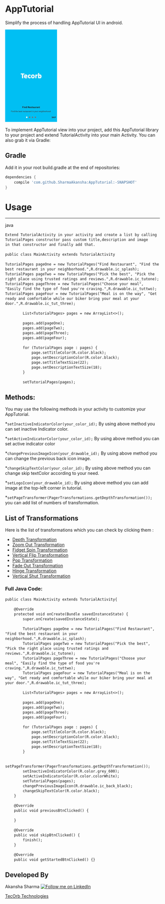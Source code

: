 # AppTutorial
Simplify the process of handling AppTutorial UI in android.

![AppTutorial](/tutorial.gif)

To implement AppTutorial view into your project, add this AppTutorial library to your project and extend
TutorialActivity into your main Activity. You can also grab it via Gradle:

Gradle
------------
Add it in your root build.gradle at the end of repositories:

```groovy
dependencies {
	compile 'com.github.SharmaAkansha:AppTutorial:-SNAPSHOT'
}
```

# Usage
--------
java
```
Extend TutorialActivity in your activity and create a list by calling TutorialPages constructor pass custom title,description and image
in that constructor and finally add that. 

public class MainActivity extends TutorialActivity

TutorialPages pageOne = new TutorialPages("Find Restaurant", "Find the best restaurant in your neighborhood.",R.drawable.ic_splash);
TutorialPages pageTwo = new TutorialPages("Pick the best", "Pick the right place using trusted ratings and reviews.",R.drawable.ic_tutone);
TutorialPages pageThree = new TutorialPages("Choose your meal", "Easily find the type of food you're craving.",R.drawable.ic_tuttwo);
TutorialPages pageFour = new TutorialPages("Meal is on the way", "Get ready and comfortable while our biker bring your meal at your door.",R.drawable.ic_tut_three);

        List<TutorialPages> pages = new ArrayList<>();

        pages.add(pageOne);
        pages.add(pageTwo);
        pages.add(pageThree);
        pages.add(pageFour);

        for (TutorialPages page : pages) {
            page.setTitleColor(R.color.black);
            page.setDescriptionColor(R.color.black);
            page.setTitleTextSize(22);
            page.setDescriptionTextSize(18);
        }
        
        setTutorialPages(pages);
```

## Methods:

You may use the following methods in your activity to customize your AppTutorial.

*`setInactiveIndicatorColor(your_color_id);` By using above method you can set inactive Indicator color.

*`setActiveIndicatorColor(your_color_id);` By using above method you can set active indicator color

*`changePreviousImageIcon(your_drawable_id);` By using above method you can change the previous back icon image.

*`changeSkipTextColor(your_color_id);` By using above method you can change skip textColor according to your need.

*`setLogoIcon(your_drawable_id);` By using above method you can add image at the top-left corner in tutorial.

*`setPageTransformer(PagerTransformations.getDepthTransformation());` you can add list of numbers of transformation.

## List of Transformations

Here is the list of transformations which you can check by clicking them :
* [Depth Transformation](https://github.com/SharmaAkansha/AppTutorial/blob/master/apptutorial/src/main/java/akansha/tecorb/tutoriallibrary/ViewPagerTransformations/DepthTransformation.java)
* [Zoom Out Transformation](https://github.com/SharmaAkansha/AppTutorial/blob/master/apptutorial/src/main/java/akansha/tecorb/tutoriallibrary/ViewPagerTransformations/ZoomOutTransformation.java)
* [Fidget Spin Transformation](https://github.com/SharmaAkansha/AppTutorial/blob/master/apptutorial/src/main/java/akansha/tecorb/tutoriallibrary/ViewPagerTransformations/FidgetSpinTransformation.java)
* [Vertical Flip Transformation](https://github.com/SharmaAkansha/AppTutorial/blob/master/apptutorial/src/main/java/akansha/tecorb/tutoriallibrary/ViewPagerTransformations/VerticalFlipTransformation.java)
* [Pop Transformation](https://github.com/SharmaAkansha/AppTutorial/blob/master/apptutorial/src/main/java/akansha/tecorb/tutoriallibrary/ViewPagerTransformations/PopTransformation.java)
* [Fade Out Transformation](https://github.com/SharmaAkansha/AppTutorial/blob/master/apptutorial/src/main/java/akansha/tecorb/tutoriallibrary/ViewPagerTransformations/FadeOutTransformation.java)
* [Hinge Transformation](https://github.com/SharmaAkansha/AppTutorial/blob/master/apptutorial/src/main/java/akansha/tecorb/tutoriallibrary/ViewPagerTransformations/HingeTransformation.java)
* [Vertical Shut Transformation](https://github.com/SharmaAkansha/AppTutorial/blob/master/apptutorial/src/main/java/akansha/tecorb/tutoriallibrary/ViewPagerTransformations/VerticalShutTransformation.java)

### Full Java Code:
```
public class MainActivity extends TutorialActivity{

    @Override
    protected void onCreate(Bundle savedInstanceState) {
        super.onCreate(savedInstanceState);
        
        TutorialPages pageOne = new TutorialPages("Find Restaurant", "Find the best restaurant in your neighborhood.",R.drawable.ic_splash);
        TutorialPages pageTwo = new TutorialPages("Pick the best", "Pick the right place using trusted ratings and reviews.",R.drawable.ic_tutone);
        TutorialPages pageThree = new TutorialPages("Choose your meal", "Easily find the type of food you're craving.",R.drawable.ic_tuttwo);
        TutorialPages pageFour = new TutorialPages("Meal is on the way", "Get ready and comfortable while our biker bring your meal at your door.",R.drawable.ic_tut_three);

        List<TutorialPages> pages = new ArrayList<>();

        pages.add(pageOne);
        pages.add(pageTwo);
        pages.add(pageThree);
        pages.add(pageFour);

        for (TutorialPages page : pages) {
            page.setTitleColor(R.color.black);
            page.setDescriptionColor(R.color.black);
            page.setTitleTextSize(22);
            page.setDescriptionTextSize(18);
        }

        setPageTransformer(PagerTransformations.getDepthTransformation());
        setInactiveIndicatorColor(R.color.grey_600);
        setActiveIndicatorColor(R.color.colorWhite);
        setTutorialPages(pages);
        changePreviousImageIcon(R.drawable.ic_back_black);
        changeSkipTextColor(R.color.black);
    }

    @Override
    public void previousBtnClicked() {

    }

    @Override
    public void skipBtnClicked() {
        finish();
    }

    @Override
    public void getStartedBtnClicked() {}
```

Developed By
--------

Akansha Sharma
<a href="https://www.linkedin.com/in/akansha-sharma-479228114/">
 <img alt="Follow me on LinkedIn"
 src="http://data.pkmmte.com/temp/social_linkedin_logo.png" />
</a>

<a href="https://tecorb.com/">TecOrb Technologies</a>
